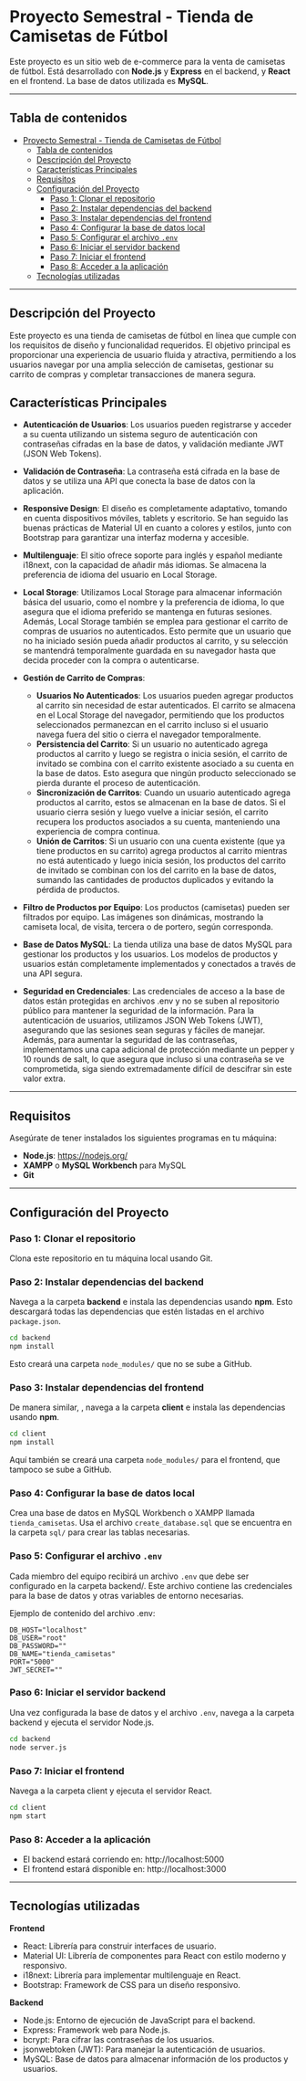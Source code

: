 # Proyecto Semestral - Tienda de Camisetas de Fútbol

Este proyecto es un sitio web de e-commerce para la venta de camisetas de fútbol. Está desarrollado con **Node.js** y **Express** en el backend, y **React** en el frontend. La base de datos utilizada es **MySQL**.

---

## Tabla de contenidos

- [Proyecto Semestral - Tienda de Camisetas de Fútbol](#proyecto-semestral---tienda-de-camisetas-de-fútbol)
  - [Tabla de contenidos](#tabla-de-contenidos)
  - [Descripción del Proyecto](#descripción-del-proyecto)
  - [Características Principales](#características-principales)
  - [Requisitos](#requisitos)
  - [Configuración del Proyecto](#configuración-del-proyecto)
    - [Paso 1: Clonar el repositorio](#paso-1-clonar-el-repositorio)
    - [Paso 2: Instalar dependencias del backend](#paso-2-instalar-dependencias-del-backend)
    - [Paso 3: Instalar dependencias del frontend](#paso-3-instalar-dependencias-del-frontend)
    - [Paso 4: Configurar la base de datos local](#paso-4-configurar-la-base-de-datos-local)
    - [Paso 5: Configurar el archivo `.env`](#paso-5-configurar-el-archivo-env)
    - [Paso 6: Iniciar el servidor backend](#paso-6-iniciar-el-servidor-backend)
    - [Paso 7: Iniciar el frontend](#paso-7-iniciar-el-frontend)
    - [Paso 8: Acceder a la aplicación](#paso-8-acceder-a-la-aplicación)
  - [Tecnologías utilizadas](#tecnologías-utilizadas)

---

## Descripción del Proyecto

Este proyecto es una tienda de camisetas de fútbol en línea que cumple con los requisitos de diseño y funcionalidad requeridos. El objetivo principal es proporcionar una experiencia de usuario fluida y atractiva, permitiendo a los usuarios navegar por una amplia selección de camisetas, gestionar su carrito de compras y completar transacciones de manera segura.

## Características Principales
- **Autenticación de Usuarios**: Los usuarios pueden registrarse y acceder a su cuenta utilizando un sistema seguro de autenticación con contraseñas cifradas en la base de datos, y validación mediante JWT (JSON Web Tokens).

- **Validación de Contraseña**: La contraseña está cifrada en la base de datos y se utiliza una API que conecta la base de datos con la aplicación.
  
- **Responsive Design**: El diseño es completamente adaptativo, tomando en cuenta dispositivos móviles, tablets y escritorio. Se han seguido las buenas prácticas de Material UI en cuanto a colores y estilos, junto con Bootstrap para garantizar una interfaz moderna y accesible.

- **Multilenguaje**: El sitio ofrece soporte para inglés y español mediante i18next, con la capacidad de añadir más idiomas. Se almacena la preferencia de idioma del usuario en Local Storage.
  
- **Local Storage**: Utilizamos Local Storage para almacenar información básica del usuario, como el nombre y la preferencia de idioma, lo que asegura que el idioma preferido se mantenga en futuras sesiones. Además, Local Storage también se emplea para gestionar el carrito de compras de usuarios no autenticados. Esto permite que un usuario que no ha iniciado sesión pueda añadir productos al carrito, y su selección se mantendrá temporalmente guardada en su navegador hasta que decida proceder con la compra o autenticarse.

- **Gestión de Carrito de Compras**: 
  - **Usuarios No Autenticados**: Los usuarios pueden agregar productos al carrito sin necesidad de estar autenticados. El carrito se almacena en el Local Storage del navegador, permitiendo que los productos seleccionados permanezcan en el carrito incluso si el usuario navega fuera del sitio o cierra el navegador temporalmente.
  - **Persistencia del Carrito**: Si un usuario no autenticado agrega productos al carrito y luego se registra o inicia sesión, el carrito de invitado se combina con el carrito existente asociado a su cuenta en la base de datos. Esto asegura que ningún producto seleccionado se pierda durante el proceso de autenticación.
  - **Sincronización de Carritos**: Cuando un usuario autenticado agrega productos al carrito, estos se almacenan en la base de datos. Si el usuario cierra sesión y luego vuelve a iniciar sesión, el carrito recupera los productos asociados a su cuenta, manteniendo una experiencia de compra continua.
  - **Unión de Carritos**: Si un usuario con una cuenta existente (que ya tiene productos en su carrito) agrega productos al carrito mientras no está autenticado y luego inicia sesión, los productos del carrito de invitado se combinan con los del carrito en la base de datos, sumando las cantidades de productos duplicados y evitando la pérdida de productos.

- **Filtro de Productos por Equipo**: Los productos (camisetas) pueden ser filtrados por equipo. Las imágenes son dinámicas, mostrando la camiseta local, de visita, tercera o de portero, según corresponda.

- **Base de Datos MySQL**: La tienda utiliza una base de datos MySQL para gestionar los productos y los usuarios. Los modelos de productos y usuarios están completamente implementados y conectados a través de una API segura.

- **Seguridad en Credenciales**: Las credenciales de acceso a la base de datos están protegidas en archivos .env y no se suben al repositorio público para mantener la seguridad de la información. Para la autenticación de usuarios, utilizamos JSON Web Tokens (JWT), asegurando que las sesiones sean seguras y fáciles de manejar. Además, para aumentar la seguridad de las contraseñas, implementamos una capa adicional de protección mediante un pepper y 10 rounds de salt, lo que asegura que incluso si una contraseña se ve comprometida, siga siendo extremadamente difícil de descifrar sin este valor extra.


---

## Requisitos

Asegúrate de tener instalados los siguientes programas en tu máquina:
- **Node.js**: https://nodejs.org/
- **XAMPP** o **MySQL Workbench** para MySQL
- **Git**

---

## Configuración del Proyecto

### Paso 1: Clonar el repositorio

Clona este repositorio en tu máquina local usando Git.

### Paso 2: Instalar dependencias del backend
Navega a la carpeta **backend** e instala las dependencias usando **npm**. Esto descargará todas las dependencias que estén listadas en el archivo `package.json`.
```bash
cd backend
npm install
```

Esto creará una carpeta `node_modules/` que no se sube a GitHub.

### Paso 3: Instalar dependencias del frontend
De manera similar, , navega a la carpeta **client** e instala las dependencias usando **npm**.
```bash
cd client
npm install
```

Aquí también se creará una carpeta `node_modules/` para el frontend, que tampoco se sube a GitHub.

### Paso 4: Configurar la base de datos local
Crea una base de datos en MySQL Workbench o XAMPP llamada `tienda_camisetas`.
Usa el archivo `create_database.sql` que se encuentra en la carpeta `sql/` para crear las tablas necesarias.


### Paso 5: Configurar el archivo `.env`
Cada miembro del equipo recibirá un archivo `.env` que debe ser configurado en la carpeta backend/. Este archivo contiene las credenciales para la base de datos y otras variables de entorno necesarias.

Ejemplo de contenido del archivo .env:
```env
DB_HOST="localhost"
DB_USER="root"
DB_PASSWORD=""
DB_NAME="tienda_camisetas"
PORT="5000"
JWT_SECRET=""
```

### Paso 6: Iniciar el servidor backend
Una vez configurada la base de datos y el archivo `.env`, navega a la carpeta backend y ejecuta el servidor Node.js.
```bash
cd backend
node server.js
```

### Paso 7: Iniciar el frontend
Navega a la carpeta client y ejecuta el servidor React.
```bash
cd client
npm start
```

### Paso 8: Acceder a la aplicación
- El backend estará corriendo en: http://localhost:5000
- El frontend estará disponible en: http://localhost:3000


---

## Tecnologías utilizadas

**Frontend**
- React: Librería para construir interfaces de usuario.
- Material UI: Librería de componentes para React con estilo moderno y responsivo.
- i18next: Librería para implementar multilenguaje en React.
- Bootstrap: Framework de CSS para un diseño responsivo.

**Backend**
- Node.js: Entorno de ejecución de JavaScript para el backend.
- Express: Framework web para Node.js.
- bcrypt: Para cifrar las contraseñas de los usuarios.
- jsonwebtoken (JWT): Para manejar la autenticación de usuarios.
- MySQL: Base de datos para almacenar información de los productos y usuarios.